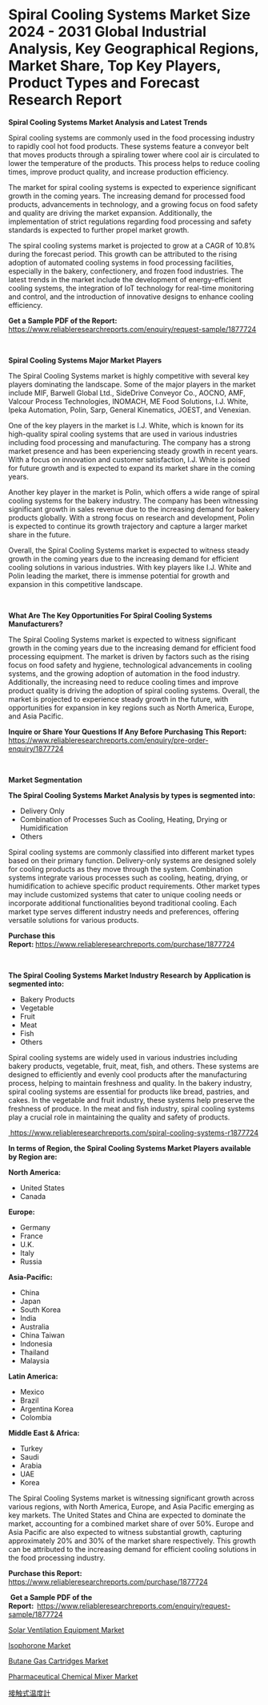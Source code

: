 <p><h1>Spiral Cooling Systems Market Size 2024 - 2031 Global Industrial Analysis, Key Geographical Regions, Market Share, Top Key Players, Product Types and Forecast Research Report</h1></p><p><strong>Spiral Cooling Systems Market Analysis and Latest Trends</strong></p>
<p><p>Spiral cooling systems are commonly used in the food processing industry to rapidly cool hot food products. These systems feature a conveyor belt that moves products through a spiraling tower where cool air is circulated to lower the temperature of the products. This process helps to reduce cooling times, improve product quality, and increase production efficiency.</p><p>The market for spiral cooling systems is expected to experience significant growth in the coming years. The increasing demand for processed food products, advancements in technology, and a growing focus on food safety and quality are driving the market expansion. Additionally, the implementation of strict regulations regarding food processing and safety standards is expected to further propel market growth.</p><p>The spiral cooling systems market is projected to grow at a CAGR of 10.8% during the forecast period. This growth can be attributed to the rising adoption of automated cooling systems in food processing facilities, especially in the bakery, confectionery, and frozen food industries. The latest trends in the market include the development of energy-efficient cooling systems, the integration of IoT technology for real-time monitoring and control, and the introduction of innovative designs to enhance cooling efficiency.</p></p>
<p><strong>Get a Sample PDF of the Report:&nbsp;</strong> <a href="https://www.reliableresearchreports.com/enquiry/request-sample/1877724">https://www.reliableresearchreports.com/enquiry/request-sample/1877724</a></p>
<p>&nbsp;</p>
<p><strong>Spiral Cooling Systems Major Market Players</strong></p>
<p><p>The Spiral Cooling Systems market is highly competitive with several key players dominating the landscape. Some of the major players in the market include MIF, Barwell Global Ltd., SideDrive Conveyor Co., AOCNO, AMF, Valcour Process Technologies, INOMACH, ME Food Solutions, I.J. White, Ipeka Automation, Polin, Sarp, General Kinematics, JOEST, and Venexian.</p><p>One of the key players in the market is I.J. White, which is known for its high-quality spiral cooling systems that are used in various industries including food processing and manufacturing. The company has a strong market presence and has been experiencing steady growth in recent years. With a focus on innovation and customer satisfaction, I.J. White is poised for future growth and is expected to expand its market share in the coming years.</p><p>Another key player in the market is Polin, which offers a wide range of spiral cooling systems for the bakery industry. The company has been witnessing significant growth in sales revenue due to the increasing demand for bakery products globally. With a strong focus on research and development, Polin is expected to continue its growth trajectory and capture a larger market share in the future.</p><p>Overall, the Spiral Cooling Systems market is expected to witness steady growth in the coming years due to the increasing demand for efficient cooling solutions in various industries. With key players like I.J. White and Polin leading the market, there is immense potential for growth and expansion in this competitive landscape.</p></p>
<p>&nbsp;</p>
<p><strong>What Are The Key Opportunities For Spiral Cooling Systems Manufacturers?</strong></p>
<p><p>The Spiral Cooling Systems market is expected to witness significant growth in the coming years due to the increasing demand for efficient food processing equipment. The market is driven by factors such as the rising focus on food safety and hygiene, technological advancements in cooling systems, and the growing adoption of automation in the food industry. Additionally, the increasing need to reduce cooling times and improve product quality is driving the adoption of spiral cooling systems. Overall, the market is projected to experience steady growth in the future, with opportunities for expansion in key regions such as North America, Europe, and Asia Pacific.</p></p>
<p><strong>Inquire or Share Your Questions If Any Before Purchasing This Report:</strong> <a href="https://www.reliableresearchreports.com/enquiry/pre-order-enquiry/1877724">https://www.reliableresearchreports.com/enquiry/pre-order-enquiry/1877724</a></p>
<p>&nbsp;</p>
<p><strong>Market Segmentation</strong></p>
<p><strong>The Spiral Cooling Systems Market Analysis by types is segmented into:</strong></p>
<p><ul><li>Delivery Only</li><li>Combination of Processes Such as Cooling, Heating, Drying or Humidification</li><li>Others</li></ul></p>
<p><p>Spiral cooling systems are commonly classified into different market types based on their primary function. Delivery-only systems are designed solely for cooling products as they move through the system. Combination systems integrate various processes such as cooling, heating, drying, or humidification to achieve specific product requirements. Other market types may include customized systems that cater to unique cooling needs or incorporate additional functionalities beyond traditional cooling. Each market type serves different industry needs and preferences, offering versatile solutions for various products.</p></p>
<p><strong>Purchase this Report:&nbsp;</strong><a href="https://www.reliableresearchreports.com/purchase/1877724">https://www.reliableresearchreports.com/purchase/1877724</a></p>
<p>&nbsp;</p>
<p><strong>The Spiral Cooling Systems Market Industry Research by Application is segmented into:</strong></p>
<p><ul><li>Bakery Products</li><li>Vegetable</li><li>Fruit</li><li>Meat</li><li>Fish</li><li>Others</li></ul></p>
<p><p>Spiral cooling systems are widely used in various industries including bakery products, vegetable, fruit, meat, fish, and others. These systems are designed to efficiently and evenly cool products after the manufacturing process, helping to maintain freshness and quality. In the bakery industry, spiral cooling systems are essential for products like bread, pastries, and cakes. In the vegetable and fruit industry, these systems help preserve the freshness of produce. In the meat and fish industry, spiral cooling systems play a crucial role in maintaining the quality and safety of products.</p></p>
<p><a href="https://www.reliableresearchreports.com/spiral-cooling-systems-r1877724">&nbsp;https://www.reliableresearchreports.com/spiral-cooling-systems-r1877724</a></p>
<p><strong>In terms of Region, the Spiral Cooling Systems Market Players available by Region are:</strong></p>
<p>
    <p> <strong> North America: </strong>
        <ul>
            <li>United States</li>
            <li>Canada</li>
        </ul>
        </p> 
    <p> <strong> Europe: </strong>
        <ul>
            <li>Germany</li>
            <li>France</li>
            <li>U.K.</li>
            <li>Italy</li>
            <li>Russia</li>
        </ul>
        </p> 
    <p> <strong> Asia-Pacific: </strong>
        <ul>
            <li>China</li>
            <li>Japan</li>
            <li>South Korea</li>
            <li>India</li>
            <li>Australia</li>
            <li>China Taiwan</li>
            <li>Indonesia</li>
            <li>Thailand</li>
            <li>Malaysia</li>
        </ul>
        </p> 
    <p> <strong> Latin America: </strong>
        <ul>
            <li>Mexico</li>
            <li>Brazil</li>
            <li>Argentina Korea</li>
            <li>Colombia</li>
        </ul>
        </p> 
    <p> <strong> Middle East & Africa: </strong>
        <ul>
            <li>Turkey</li>
            <li>Saudi</li>
            <li>Arabia</li>
            <li>UAE</li>
            <li>Korea</li>
        </ul>
    </p>
    </p>
<p><p>The Spiral Cooling Systems market is witnessing significant growth across various regions, with North America, Europe, and Asia Pacific emerging as key markets. The United States and China are expected to dominate the market, accounting for a combined market share of over 50%. Europe and Asia Pacific are also expected to witness substantial growth, capturing approximately 20% and 30% of the market share respectively. This growth can be attributed to the increasing demand for efficient cooling solutions in the food processing industry.</p></p>
<p><strong>Purchase this Report: </strong><a href="https://www.reliableresearchreports.com/purchase/1877724">https://www.reliableresearchreports.com/purchase/1877724</a></p>
<p>&nbsp;<strong>Get a Sample PDF of the Report:&nbsp;&nbsp;</strong><a href="https://www.reliableresearchreports.com/enquiry/request-sample/1877724">https://www.reliableresearchreports.com/enquiry/request-sample/1877724</a></p>
<p><strong></strong></p>
<p><p><a href="https://github.com/brentleyjimmiealvaradoz4l1rea/Market-Research-Report-List-2/blob/main/solar-ventilation-equipment-market.md">Solar Ventilation Equipment Market</a></p><p><a href="https://issuu.com/reportprime-2/docs/isophorone-market-size-2030.pptx">Isophorone Market</a></p><p><a href="https://issuu.com/reportprime-2/docs/butane-gas-cartridges-market-size-2030.pptx">Butane Gas Cartridges Market</a></p><p><a href="https://github.com/Angelnienowdseej3e45z3p8c/Market-Research-Report-List-2/blob/main/pharmaceutical-chemical-mixer-market.md">Pharmaceutical Chemical Mixer Market</a></p><p><a href="https://github.com/vlcostes/Market-Research-Report-List-1/blob/main/607080044051.md">接触式温度計</a></p></p>